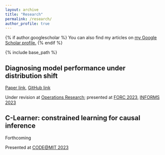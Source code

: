 ```yaml
---
layout: archive
title: "Research"
permalink: /research/
author_profile: true
---
```


{% if author.googlescholar %}
  You can also find my articles on <u><a href="{{author.googlescholar}}">my Google Scholar profile</a>.</u>
{% endif %}

{% include base_path %}

## Diagnosing model performance under distribution shift
[Paper link](http://https://arxiv.org/abs/2303.02011), [GitHub link](https://github.com/namkoong-lab/disde)

Under revision at [Operations
Research](https://pubsonline.informs.org/journal/opre); presented at [FORC 2023](https://responsiblecomputing.org/forc-2023/), [INFORMS 2023](https://meetings.informs.org/wordpress/phoenix2023/)


## C-Learner: constrained learning for causal inference
Forthcoming

Presented at [CODE@MIT
2023](https://ide.mit.edu/events/2023-conference-on-digital-experimentation-mit-codemit/)

